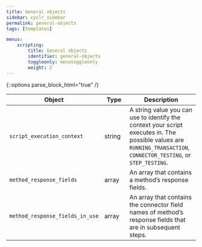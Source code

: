 ```yaml
---
title: General objects
sidebar: cyclr_sidebar
permalink: general-objects
tags: [templates]

menus:
    scripting:
        title: General objects
        identifier: general-objects
        toggleonly: menutoggleonly
        weight: 2
---
```

{::options parse_block_html="true" /}
<section class="card">  

<table width="100%">
	<col style="width:25%">
	<col style="width:25%">
	<col style="width:50%">
    <thead>
  <tr>
    <th><strong>Object</strong></th>
    <th><strong>Type</strong></th>
    <th><strong>Description</strong></th>
  </tr>
</thead>
<tbody>
  <tr>
    <td><code>script_execution_context</code></td>
    <td>string</td>
    <td>A string value you can use to identify the context your script executes in. The possible values are <code>RUNNING_TRANSACTION</code>, <code>CONNECTOR_TESTING</code>, or <code>STEP_TESTING</code>. </td>
  </tr>
  <tr>
    <td><code>method_response_fields</code></td>
    <td>array</td>
    <td>An array that contains a method’s response fields.</td>
  </tr>
  <tr>
    <td><code>method_response_fields_in_use</code></td>
    <td>array</td>
    <td>An array that contains the connector field names of method’s response fields that are in subsequent steps.</td>
  </tr>
</tbody>
</table></div>

</section>